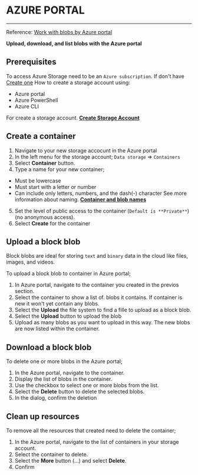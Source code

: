 # AZURE PORTAL
---

Reference: [Work with blobs by Azure portal](https://docs.microsoft.com/en-us/azure/storage/blobs/storage-quickstart-blobs-portal)


**Upload, download, and list blobs with the Azure portal**

## Prerequisites

To access Azure Storage need to be an `Azure subscription`. If don't have [Create one](https://azure.microsoft.com/en-us/free/?WT.mc_id=A261C142F)
How to create a storage account using:
- Azure portal
- Azure PowerShell
- Azure CLI

For create a storage account. [**Create Storage Account**](https://docs.microsoft.com/en-us/azure/storage/common/storage-account-create?tabs=azure-portal)

## Create a container

1. Navigate to your new storage accocunt in the Azure portal
2. In the left menu for the storage account;
   `Data storage` => `Containers`
3. Select **Container** button.
4. Type a name for your new container;
  - Must be lowercase
  - Must start with a letter or number
  - Can include only letters, numbers, and the dash(-) character
See more information about naming. [**Container and blob names**](https://docs.microsoft.com/en-us/rest/api/storageservices/naming-and-referencing-containers--blobs--and-metadata)
5. Set the level of public access to the container (`Default is **Private**`)(no anonymous access).
6. Select **Create** for the container

## Upload a block blob

Block blobs are ideal for storing `text` and `binary` data in the cloud like files, images, and videos.

To upload a block blob to container in Azure portal;
1. In Azure portal, navigate to the container you created in the previos section.
2. Select the container to show a list of. blobs it contains. If container is new it won't yet contain any blobs.
3. Select the **Upload** the file system to find a fille to upload as a block blob.
4. Select the **Upload** button to upload the blob
5. Upload as many blobs as you want to upload in this way. The new blobs are now listed within the container.

## Download a block blob

To delete one or more blobs in the Azure portal;
1. In the Azure portal, navigate to the container.
2. Display the list of blobs in the container.
3. Use the checkbox to select one or more blobs from the list.
4. Select the **Delete** button to delete the selected blobs.
5. In the dialog, confirm the deletion

## Clean up resources

To remove all the resources that created need to delete the container;

1. In the Azure portal, navigate to the list of containers in your storage account.
2. Select the container to delete.
3. Select the **More** button (...) and select **Delete**.
4. Confirm
